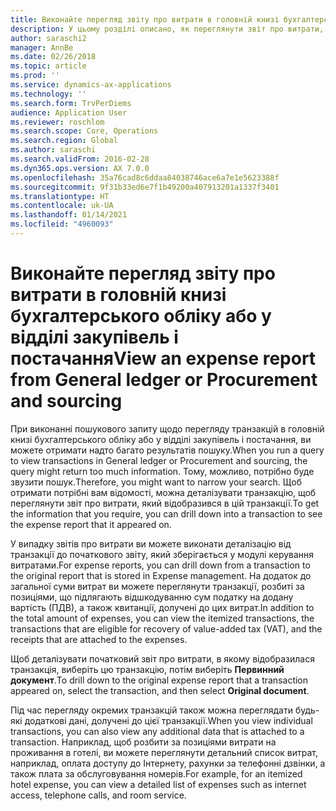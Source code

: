 ```yaml
---
title: Виконайте перегляд звіту про витрати в головній книзі бухгалтерського обліку або у відділі закупівель і постачання
description: У цьому розділі описано, як переглянути звіт про витрати, в якому відобразилася транзакція.
author: saraschi2
manager: AnnBe
ms.date: 02/26/2018
ms.topic: article
ms.prod: ''
ms.service: dynamics-ax-applications
ms.technology: ''
ms.search.form: TrvPerDiems
audience: Application User
ms.reviewer: roschlom
ms.search.scope: Core, Operations
ms.search.region: Global
ms.author: saraschi
ms.search.validFrom: 2016-02-28
ms.dyn365.ops.version: AX 7.0.0
ms.openlocfilehash: 35a76cad8c6ddaa84038746ace6a7e1e5623388f
ms.sourcegitcommit: 9f31b33ed6e7f1b49200a407913201a1337f3401
ms.translationtype: HT
ms.contentlocale: uk-UA
ms.lasthandoff: 01/14/2021
ms.locfileid: "4960093"
---
```

# <a name="view-an-expense-report-from-general-ledger-or-procurement-and-sourcing"></a><span data-ttu-id="3f926-103">Виконайте перегляд звіту про витрати в головній книзі бухгалтерського обліку або у відділі закупівель і постачання</span><span class="sxs-lookup"><span data-stu-id="3f926-103">View an expense report from General ledger or Procurement and sourcing</span></span>

<span data-ttu-id="3f926-104">При виконанні пошукового запиту щодо перегляду транзакцій в головній книзі бухгалтерського обліку або у відділі закупівель і постачання, ви можете отримати надто багато результатів пошуку.</span><span class="sxs-lookup"><span data-stu-id="3f926-104">When you run a query to view transactions in General ledger or Procurement and sourcing, the query might return too much information.</span></span> <span data-ttu-id="3f926-105">Тому, можливо, потрібно буде звузити пошук.</span><span class="sxs-lookup"><span data-stu-id="3f926-105">Therefore, you might want to narrow your search.</span></span> <span data-ttu-id="3f926-106">Щоб отримати потрібні вам відомості, можна деталізувати транзакцію, щоб переглянути звіт про витрати, який відобразився в цій транзакції.</span><span class="sxs-lookup"><span data-stu-id="3f926-106">To get the information that you require, you can drill down into a transaction to see the expense report that it appeared on.</span></span>

<span data-ttu-id="3f926-107">У випадку звітів про витрати ви можете виконати деталізацію від транзакції до початкового звіту, який зберігається у модулі керування витратами.</span><span class="sxs-lookup"><span data-stu-id="3f926-107">For expense reports, you can drill down from a transaction to the original report that is stored in Expense management.</span></span> <span data-ttu-id="3f926-108">На додаток до загальної суми витрат ви можете переглянути транзакції, розбиті за позиціями, що підлягають відшкодуванню сум податку на додану вартість (ПДВ), а також квитанції, долучені до цих витрат.</span><span class="sxs-lookup"><span data-stu-id="3f926-108">In addition to the total amount of expenses, you can view the itemized transactions, the transactions that are eligible for recovery of value-added tax (VAT), and the receipts that are attached to the expenses.</span></span>

<span data-ttu-id="3f926-109">Щоб деталізувати початковий звіт про витрати, в якому відобразилася транзакція, виберіть цю транзакцію, потім виберіть **Первинний документ**.</span><span class="sxs-lookup"><span data-stu-id="3f926-109">To drill down to the original expense report that a transaction appeared on, select the transaction, and then select **Original document**.</span></span>

<span data-ttu-id="3f926-110">Під час перегляду окремих транзакцій також можна переглядати будь-які додаткові дані, долучені до цієї транзакції.</span><span class="sxs-lookup"><span data-stu-id="3f926-110">When you view individual transactions, you can also view any additional data that is attached to a transaction.</span></span> <span data-ttu-id="3f926-111">Наприклад, щоб розбити за позиціями витрати на проживання в готелі, ви можете переглянути детальний список витрат, наприклад, оплата доступу до Інтернету, рахунки за телефонні дзвінки, а також плата за обслуговування номерів.</span><span class="sxs-lookup"><span data-stu-id="3f926-111">For example, for an itemized hotel expense, you can view a detailed list of expenses such as internet access, telephone calls, and room service.</span></span>
